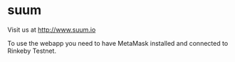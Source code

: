 # suum

Visit us at http://www.suum.io

To use the webapp you need to have MetaMask installed and connected to Rinkeby Testnet.